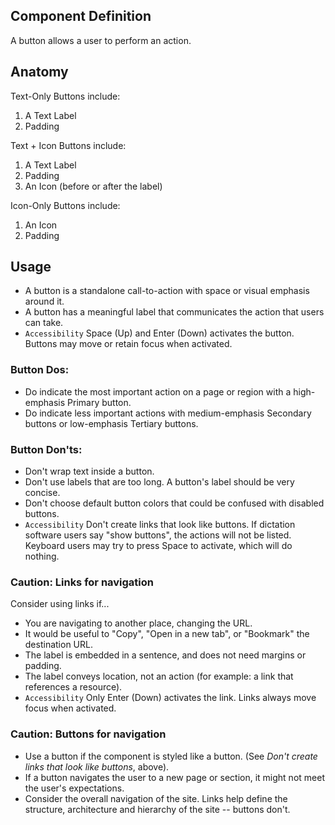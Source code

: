 ## Component Definition

A button allows a user to perform an action.

## Anatomy

Text-Only Buttons include:
1. A Text Label
2. Padding

Text + Icon Buttons include:
1. A Text Label
2. Padding
3. An Icon (before or after the label)

Icon-Only Buttons include:
1. An Icon
2. Padding

## Usage
- A button is a standalone call-to-action with space or visual emphasis around it. 
- A button has a meaningful label that communicates the action that users can take.
- `Accessibility` Space (Up) and Enter (Down) activates the button. Buttons may move or retain focus when activated.

### Button Dos:
- Do indicate the most important action on a page or region with a high-emphasis Primary button.
- Do indicate less important actions with medium-emphasis Secondary buttons or low-emphasis Tertiary buttons.

### Button Don'ts: 
- Don't wrap text inside a button.
- Don't use labels that are too long. A button's label should be very concise.
- Don't choose default button colors that could be confused with disabled buttons.
- `Accessibility` Don't create links that look like buttons. If dictation software users say "show buttons", the actions will not be listed. Keyboard users may try to press Space to activate, which will do nothing.

### Caution: Links for navigation
Consider using links if...
- You are navigating to another place, changing the URL.
- It would be useful to "Copy", "Open in a new tab", or "Bookmark" the destination URL.
- The label is embedded in a sentence, and does not need margins or padding.
- The label conveys location, not an action (for example: a link that references a resource).
- `Accessibility` Only Enter (Down) activates the link. Links always move focus when activated.

### Caution: Buttons for navigation
- Use a button if the component is styled like a button. (See _Don't create links that look like buttons_, above).
- If a button navigates the user to a new page or section, it might not meet the user's expectations.
- Consider the overall navigation of the site. Links help define the structure, architecture and hierarchy of the site -- buttons don't.